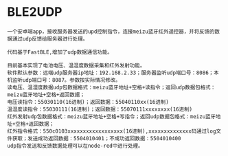 # BLE2UDP
	一个安卓端app，接收服务器发送的upd控制指令，连接meizu蓝牙红外遥控器，并将反馈的数据通过udp反馈给服务器进行处理。

	代码基于FastBLE,增加了udp数据通信功能。

	目前基本实现了电池电压、温湿度数据采集和红外发射功能。
	软件默认参数：远端udp服务器ip地址：192.168.2.33；服务器监听udp端口号：8086；本机监听udp端口号：8087。参数按实际情况修改。
	读电压、温湿度数据udp包数据格式：meizu蓝牙地址+空格+读指令；返回udp数据包格式：meizu蓝牙地址+空格+返回数据；
	电压读指令：55030110(16进制)；返回数据：55040110xx(16进制)
	温湿度读指令：55030111(16进制)；返回数据：55070111xxxxxxxx(16进制)
	红外发射udp包数据格式：meizu蓝牙地址+空格+写指令；返回udp数据包格式：meizu蓝牙地址+空格+返回数据；
	红外指令格式：550c0103xxxxxxxxxxxxxxxxxx(16进制),xxxxxxxxxxxxxx码通过log文件获取；发送成功返回数据：5504010401；不成功返回数据：5504010400
	udp指令发送和反馈数据处理可以在node-red中进行处理。
